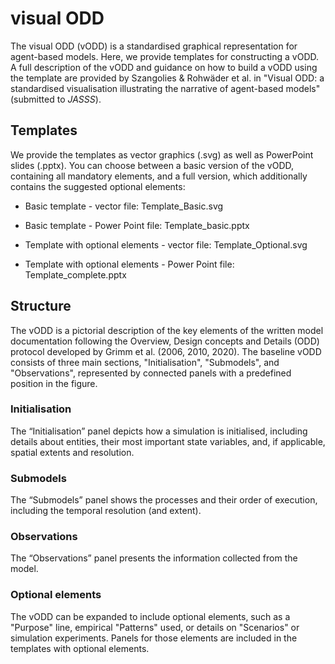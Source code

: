# visual ODD

The visual ODD (vODD) is a standardised graphical representation for agent-based models. 
Here, we provide templates for constructing a vODD. A full description of the vODD and guidance on how to build a vODD using the template are provided by Szangolies & Rohwäder et al. in "Visual ODD: a standardised visualisation illustrating the narrative of agent-based models" (submitted to *JASSS*). 

## Templates

We provide the templates as vector graphics (.svg) as well as PowerPoint slides (.pptx). You can choose between a basic version of the vODD, containing all mandatory elements, and a full version, which additionally contains the suggested optional elements:

* Basic template - vector file: Template_Basic.svg

* Basic template - Power Point file: Template_basic.pptx

* Template with optional elements - vector file: Template_Optional.svg

* Template with optional elements - Power Point file: Template_complete.pptx

## Structure

The vODD is a pictorial description of the key elements of the written model documentation following the Overview, Design concepts and Details (ODD) protocol developed by Grimm et al. (2006, 2010, 2020).
The baseline vODD consists of three main sections, "Initialisation", "Submodels", and "Observations", represented by connected panels with a predefined position in the figure. 

### Initialisation
The “Initialisation” panel depicts how a simulation is initialised, including details about entities, their most important state variables, and, if applicable, spatial extents and resolution. 

### Submodels
The “Submodels” panel shows the processes and their order of execution, including the temporal resolution (and extent). 

### Observations
The “Observations” panel presents the information collected from the model.

### Optional elements
The vODD can be expanded to include optional elements, such as a "Purpose" line, empirical "Patterns" used, or details on "Scenarios" or simulation experiments. Panels for those elements are included in the templates with optional elements.
